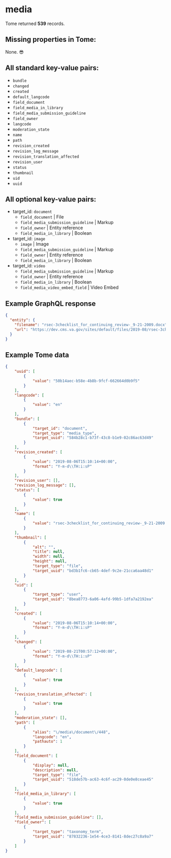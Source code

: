 # media

Tome returned **539** records.

## Missing properties in Tome:

None. 😎

## All standard key-value pairs:

- `bundle`
- `changed`
- `created`
- `default_langcode`
- `field_document`
- `field_media_in_library`
- `field_media_submission_guideline`
- `field_owner`
- `langcode`
- `moderation_state`
- `name`
- `path`
- `revision_created`
- `revision_log_message`
- `revision_translation_affected`
- `revision_user`
- `status`
- `thumbnail`
- `uid`
- `uuid`

## All optional key-value pairs:

- target_id: `document`
  - `field_document` | File
  - `field_media_submission_guideline` | Markup
  - `field_owner` | Entity reference
  - `field_media_in_library` | Boolean
- target_id: `image`
  - `image` |	Image
  - `field_media_submission_guideline` |	Markup
  - `field_owner` |	Entity reference
  - `field_media_in_library` |	Boolean
- target_id: `video`
  - `field_media_submission_guideline` |	Markup
  - `field_owner` |	Entity reference
  - `field_media_in_library` |	Boolean
  - `field_media_video_embed_field` |	Video Embed

## Example GraphQL response

```json
{
  "entity": {
    "filename": "rsec-3checklist_for_continuing_review-_9-21-2009.docx",
    "url": "https://dev.cms.va.gov/sites/default/files/2019-08/rsec-3checklist_for_continuing_review-_9-21-2009.docx"
  }
}
```

## Example Tome data

```json
{
    "uuid": [
        {
            "value": "50b14aec-b58e-4b8b-9fcf-662664d0b9f5"
        }
    ],
    "langcode": [
        {
            "value": "en"
        }
    ],
    "bundle": [
        {
            "target_id": "document",
            "target_type": "media_type",
            "target_uuid": "584b28c1-b73f-43c8-b1e9-02c86ac63d49"
        }
    ],
    "revision_created": [
        {
            "value": "2019-08-06T15:10:14+00:00",
            "format": "Y-m-d\\TH:i:sP"
        }
    ],
    "revision_user": [],
    "revision_log_message": [],
    "status": [
        {
            "value": true
        }
    ],
    "name": [
        {
            "value": "rsec-3checklist_for_continuing_review-_9-21-2009.docx"
        }
    ],
    "thumbnail": [
        {
            "alt": "",
            "title": null,
            "width": null,
            "height": null,
            "target_type": "file",
            "target_uuid": "bd3b1fc6-cb65-4def-9c2e-21cca6aa48d1"
        }
    ],
    "uid": [
        {
            "target_type": "user",
            "target_uuid": "8bea8773-6a06-4afd-99b5-1dfa7a2192ea"
        }
    ],
    "created": [
        {
            "value": "2019-08-06T15:10:14+00:00",
            "format": "Y-m-d\\TH:i:sP"
        }
    ],
    "changed": [
        {
            "value": "2019-08-21T00:57:12+00:00",
            "format": "Y-m-d\\TH:i:sP"
        }
    ],
    "default_langcode": [
        {
            "value": true
        }
    ],
    "revision_translation_affected": [
        {
            "value": true
        }
    ],
    "moderation_state": [],
    "path": [
        {
            "alias": "\/media\/document\/448",
            "langcode": "en",
            "pathauto": 1
        }
    ],
    "field_document": [
        {
            "display": null,
            "description": null,
            "target_type": "file",
            "target_uuid": "518de57b-ac63-4c6f-ac29-0de0e8ceae45"
        }
    ],
    "field_media_in_library": [
        {
            "value": true
        }
    ],
    "field_media_submission_guideline": [],
    "field_owner": [
        {
            "target_type": "taxonomy_term",
            "target_uuid": "87832236-1e54-4ce3-8141-8dec27c8a9a7"
        }
    ]
}
```

